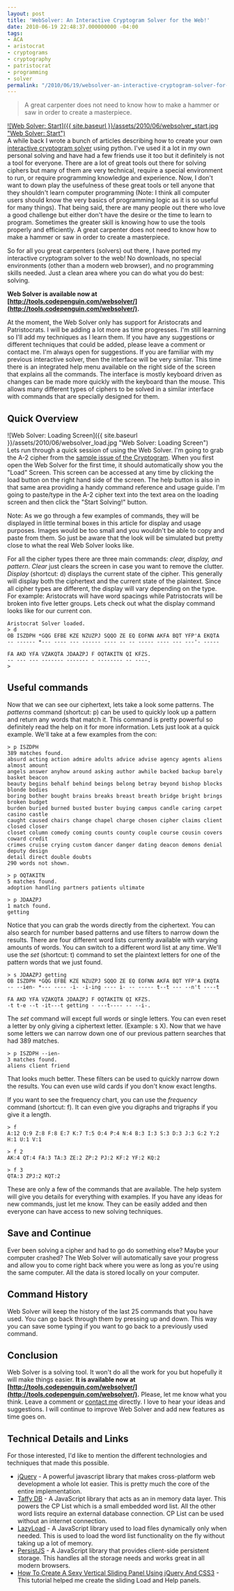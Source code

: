 ```yaml
---
layout: post
title: 'WebSolver: An Interactive Cryptogram Solver for the Web!'
date: 2010-06-19 22:48:37.000000000 -04:00
tags:
- ACA
- aristocrat
- cryptograms
- cryptography
- patristocrat
- programming
- solver
permalink: "/2010/06/19/websolver-an-interactive-cryptogram-solver-for-the-web/"
---
```

> A great carpenter does not need to know how to make a hammer or saw in order to create a masterpiece.

[![Web Solver: Start]({{ site.baseurl }}/assets/2010/06/websolver_start.jpg "Web Solver: Start")](http://tools.codepenguin.com/websolver/)  
A while back I wrote a bunch of articles describing how to create your own [interactive cryptogram solver](/2009/09/17/creating-an-interactive-cryptogram-solver-introduction/) using python. I've used it a lot in my own personal solving and have had a few friends use it too but it definitely is not a tool for everyone. There are a lot of great tools out there for solving ciphers but many of them are very technical, require a special environment to run, or require programming knowledge and experience. Now, I don't want to down play the usefulness of these great tools or tell anyone that they shouldn't learn computer programming (Note: I think all computer users should know the very basics of programming logic as it is so useful for many things). That being said, there are many people out there who love a good challenge but either don't have the desire or the time to learn to program. Sometimes the greater skill is knowing how to use the tools properly and efficiently. A great carpenter does not need to know how to make a hammer or saw in order to create a masterpiece.

So for all you great carpenters (solvers) out there, I have ported my interactive cryptogram solver to the web! No downloads, no special environments (other than a modern web browser), and no programming skills needed. Just a clean area where you can do what you do best: solving.

<!--more-->
<a name="more" />

**Web Solver is available now at [http://tools.codepenguin.com/websolver/](http://tools.codepenguin.com/websolver/).**

At the moment, the Web Solver only has support for Aristocrats and Patristocrats. I will be adding a lot more as time progresses. I'm still learning so I'll add my techniques as I learn them. If you have any suggestions or different techniques that could be added, please leave a comment or contact me. I'm always open for suggestions. If you are familiar with my previous interactive solver, then the interface will be very similar. This time there is an integrated help menu available on the right side of the screen that explains all the commands. The interface is mostly keyboard driven as changes can be made more quickly with the keyboard than the mouse. This allows many different types of ciphers to be solved in a similar interface with commands that are specially designed for them.

Quick Overview
--------------

![Web Solver: Loading Screen]({{ site.baseurl }}/assets/2010/06/websolver_load.jpg "Web Solver: Loading Screen")  
Lets run through a quick session of using the Web Solver. I'm going to grab the A-2 cipher from the [sample issue of the Cryptogram](http://cryptogram.org/sample.html). When you first open the Web Solver for the first time, it should automatically show you the "Load" Screen. This screen can be accessed at any time by clicking the load button on the right hand side of the screen. The help button is also in that same area providing a handy command reference and usage guide. I'm going to paste/type in the A-2 cipher text into the text area on the loading screen and then click the "Start Solving!" button.

Note: As we go through a few examples of commands, they will be displayed in little terminal boxes in this article for display and usage purposes. Images would be too small and you wouldn't be able to copy and paste from them. So just be aware that the look will be simulated but pretty close to what the real Web Solver looks like.

For all the cipher types there are three main commands: _clear, display, and pattern_. _Clear_ just clears the screen in case you want to remove the clutter. _Display_ (shortcut: d) displays the current state of the cipher. This generally will display both the ciphertext and the current state of the plaintext. Since all cipher types are different, the display will vary depending on the type. For example: Aristocrats will have word spacings while Patristocrats will be broken into five letter groups. Lets check out what the display command looks like for our current con.

```
Aristocrat Solver loaded.
> d
OB ISZDPH *GQG EFBE KZE NZUZPJ SQQO ZE EQ EOFNN AKFA BQT YFP'A EKQTA
-- ------ *--- ---- --- ------ ---- -- -- ----- ---- --- ---'- -----

FA AKD YFA VZAKQTA JDAAZPJ F OQTAKITN QI KFZS.
-- --- --- ------- ------- - -------- -- ----.
>
```

Useful commands
---------------

Now that we can see our ciphertext, lets take a look some patterns. The _patterns_ command (shortcut: p) can be used to quickly look up a pattern and return any words that match it. This command is pretty powerful so definitely read the help on it for more information. Lets just look at a quick example. We'll take at a few examples from the con:

```
> p ISZDPH
389 matches found.
absurd acting action admire adults advice advise agency agents aliens almost amount
angels answer anyhow around asking author awhile backed backup barely basket beacon
beauty begins behalf behind beings belong betray beyond bishop blocks blonde bodies
boring bother bought brains breaks breast breath bridge bright brings broken budget
burden buried burned busted buster buying campus candle caring carpet casino castle
caught caused chairs change chapel charge chosen cipher claims client closed closer
closet column comedy coming counts county couple course cousin covers coward credit
crimes cruise crying custom dancer danger dating deacon demons denial deputy design
detail direct double doubts
290 words not shown.

> p OQTAKITN
5 matches found.
adoption handling partners patients ultimate

> p JDAAZPJ
1 match found.
getting
```

Notice that you can grab the words directly from the ciphertext. You can also search for number based patterns and use filters to narrow down the results. There are four different word lists currently available with varying amounts of words. You can switch to a different word list at any time. We'll use the _set_ (shortcut: t) command to set the plaintext letters for one of the pattern words that we just found.

```
> s JDAAZPJ getting
OB ISZDPH *GQG EFBE KZE NZUZPJ SQQO ZE EQ EOFNN AKFA BQT YFP'A EKQTA
-- --ien- *--- ---- -i- -i-ing ---- i- -- ----- t--t --- --n't ----t

FA AKD YFA VZAKQTA JDAAZPJ F OQTAKITN QI KFZS.
-t t-e --t -it---t getting - ---t---- -- --i-.
```

The _set_ command will except full words or single letters. You can even reset a letter by only giving a ciphertext letter. (Example: s X). Now that we have some letters we can narrow down one of our previous pattern searches that had 389 matches.

```
> p ISZDPH --ien-
3 matches found.
aliens client friend
```

That looks much better. These filters can be used to quickly narrow down the results. You can even use wild cards if you don't know exact lengths.

If you want to see the frequency chart, you can use the _frequency_ command (shortcut: f). It can even give you digraphs and trigraphs if you give it a length.

```
> f
A:12 Q:9 Z:8 F:8 E:7 K:7 T:5 O:4 P:4 N:4 B:3 I:3 S:3 D:3 J:3 G:2 Y:2 H:1 U:1 V:1

> f 2
AK:4 QT:4 FA:3 TA:3 ZE:2 ZP:2 PJ:2 KF:2 YF:2 KQ:2

> f 3
QTA:3 ZPJ:2 KQT:2
```

These are only a few of the commands that are available. The help system will give you details for everything with examples. If you have any ideas for new commands, just let me know. They can be easily added and then everyone can have access to new solving techniques.

Save and Continue
-----------------

Ever been solving a cipher and had to go do something else? Maybe your computer crashed? The Web Solver will automatically save your progress and allow you to come right back where you were as long as you're using the same computer. All the data is stored locally on your computer.

Command History
---------------

Web Solver will keep the history of the last 25 commands that you have used. You can go back through them by pressing up and down. This way you can save some typing if you want to go back to a previously used command.

Conclusion
----------

Web Solver is a solving tool. It won't do all the work for you but hopefully it will make things easier. **It is available now at [http://tools.codepenguin.com/websolver/](http://tools.codepenguin.com/websolver/).** Please, let me know what you think. Leave a comment or [contact me](/contact-me/) directly. I love to hear your ideas and suggestions. I will continue to improve Web Solver and add new features as time goes on.

Technical Details and Links
---------------------------

For those interested, I'd like to mention the different technologies and techniques that made this possible.

*   [jQuery](http://jquery.com/) - A powerful javascript library that makes cross-platform web development a whole lot easier. This is pretty much the core of the entire implementation.
*   [Taffy DB](http://taffydb.com/) - A JavaScript library that acts as an in memory data layer. This powers the CP List which is a small embedded word list. All the other word lists require an external database connection. CP List can be used without an internet connection.
*   [LazyLoad](http://wonko.com/post/lazyload-200-released) - A JavaScript library used to load files dynamically only when needed. This is used to load the word list functionality on the fly without taking up a lot of memory.
*   [PersistJS](http://pablotron.org/?cid=1557) - A JavaScript library that provides client-side persistent storage. This handles all the storage needs and works great in all modern browsers.
*   [How To Create A Sexy Vertical Sliding Panel Using jQuery And CSS3](http://spyrestudios.com/how-to-create-a-sexy-vertical-sliding-panel-using-jquery-and-css3/) - This tutorial helped me create the sliding Load and Help panels.